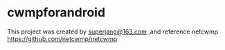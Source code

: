 # cwmpforandroid
This project was created by superjang@163.com ,and reference netcwmp   https://github.com/netcwmp/netcwmp
